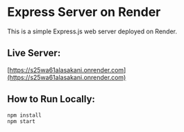 # Express Server on Render

This is a simple Express.js web server deployed on Render.

## Live Server:
[https://s25wa61alasakani.onrender.com](https://s25wa61alasakani.onrender.com)

## How to Run Locally:
```bash
npm install
npm start
